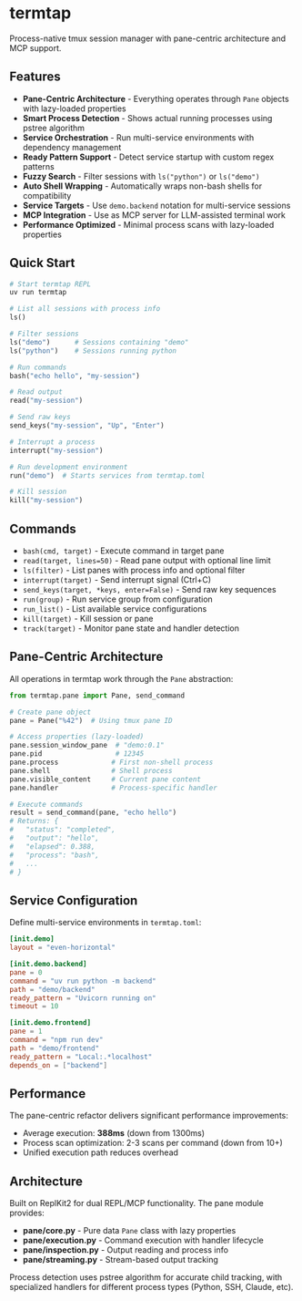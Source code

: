 # termtap

Process-native tmux session manager with pane-centric architecture and MCP support.

## Features

- **Pane-Centric Architecture** - Everything operates through `Pane` objects with lazy-loaded properties
- **Smart Process Detection** - Shows actual running processes using pstree algorithm
- **Service Orchestration** - Run multi-service environments with dependency management
- **Ready Pattern Support** - Detect service startup with custom regex patterns
- **Fuzzy Search** - Filter sessions with `ls("python")` or `ls("demo")`
- **Auto Shell Wrapping** - Automatically wraps non-bash shells for compatibility
- **Service Targets** - Use `demo.backend` notation for multi-service sessions
- **MCP Integration** - Use as MCP server for LLM-assisted terminal work
- **Performance Optimized** - Minimal process scans with lazy-loaded properties

## Quick Start

```python
# Start termtap REPL
uv run termtap

# List all sessions with process info
ls()

# Filter sessions
ls("demo")      # Sessions containing "demo"
ls("python")    # Sessions running python

# Run commands
bash("echo hello", "my-session")

# Read output
read("my-session")

# Send raw keys
send_keys("my-session", "Up", "Enter")

# Interrupt a process
interrupt("my-session")

# Run development environment
run("demo")  # Starts services from termtap.toml

# Kill session
kill("my-session")
```

## Commands

- `bash(cmd, target)` - Execute command in target pane
- `read(target, lines=50)` - Read pane output with optional line limit
- `ls(filter)` - List panes with process info and optional filter
- `interrupt(target)` - Send interrupt signal (Ctrl+C)
- `send_keys(target, *keys, enter=False)` - Send raw key sequences
- `run(group)` - Run service group from configuration
- `run_list()` - List available service configurations
- `kill(target)` - Kill session or pane
- `track(target)` - Monitor pane state and handler detection

## Pane-Centric Architecture

All operations in termtap work through the `Pane` abstraction:

```python
from termtap.pane import Pane, send_command

# Create pane object
pane = Pane("%42")  # Using tmux pane ID

# Access properties (lazy-loaded)
pane.session_window_pane  # "demo:0.1"
pane.pid                  # 12345
pane.process             # First non-shell process
pane.shell               # Shell process
pane.visible_content     # Current pane content
pane.handler             # Process-specific handler

# Execute commands
result = send_command(pane, "echo hello")
# Returns: {
#   "status": "completed",
#   "output": "hello",
#   "elapsed": 0.388,
#   "process": "bash",
#   ...
# }
```

## Service Configuration

Define multi-service environments in `termtap.toml`:

```toml
[init.demo]
layout = "even-horizontal"

[init.demo.backend]
pane = 0
command = "uv run python -m backend"
path = "demo/backend"
ready_pattern = "Uvicorn running on"
timeout = 10

[init.demo.frontend]
pane = 1  
command = "npm run dev"
path = "demo/frontend"
ready_pattern = "Local:.*localhost"
depends_on = ["backend"]
```

## Performance

The pane-centric refactor delivers significant performance improvements:
- Average execution: **388ms** (down from 1300ms)
- Process scan optimization: 2-3 scans per command (down from 10+)
- Unified execution path reduces overhead

## Architecture

Built on ReplKit2 for dual REPL/MCP functionality. The pane module provides:
- **pane/core.py** - Pure data `Pane` class with lazy properties
- **pane/execution.py** - Command execution with handler lifecycle
- **pane/inspection.py** - Output reading and process info
- **pane/streaming.py** - Stream-based output tracking

Process detection uses pstree algorithm for accurate child tracking, with specialized handlers for different process types (Python, SSH, Claude, etc).